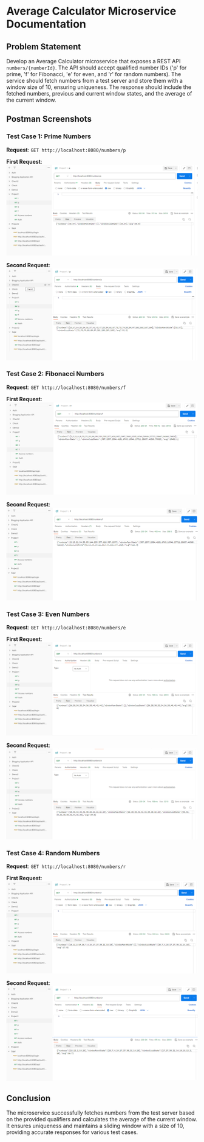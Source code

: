 # Average Calculator Microservice Documentation

## Problem Statement

Develop an Average Calculator microservice that exposes a REST API `numbers/{numberId}`. The API should accept qualified number IDs ('p' for prime, 'f' for Fibonacci, 'e' for even, and 'r' for random numbers). The service should fetch numbers from a test server and store them with a window size of 10, ensuring uniqueness. The response should include the fetched numbers, previous and current window states, and the average of the current window.

## Postman Screenshots

### Test Case 1: Prime Numbers

**Request**: `GET http://localhost:8080/numbers/p`

**First Request**:
![Prime Numbers Request](Screenshot%202024-06-08%20123309.png)

**Second Request**:
![Prime Numbers Response](Screenshot%202024-06-08%20123319.png)

### Test Case 2: Fibonacci Numbers

**Request**: `GET http://localhost:8080/numbers/f`

**First Request**:
![Fibonacci Numbers Request](Screenshot%202024-06-08%20123205.png)

**Second Request**:
![Fibonacci Numbers Response](Screenshot%202024-06-08%20123214.png)

### Test Case 3: Even Numbers

**Request**: `GET http://localhost:8080/numbers/e`

**First Request**:
![Even Numbers Request](Screenshot%202024-06-08%20123226.png)

**Second Request**:
![Even Numbers Response](Screenshot%202024-06-08%20123250.png)

### Test Case 4: Random Numbers

**Request**: `GET http://localhost:8080/numbers/r`

**First Request**:
![Random Numbers Request](Screenshot%202024-06-08%20123515.png)

**Second Request**:
![Random Numbers Response](Screenshot%202024-06-08%20123524.png)

## Conclusion

The microservice successfully fetches numbers from the test server based on the provided qualifiers and calculates the average of the current window. It ensures uniqueness and maintains a sliding window with a size of 10, providing accurate responses for various test cases.
